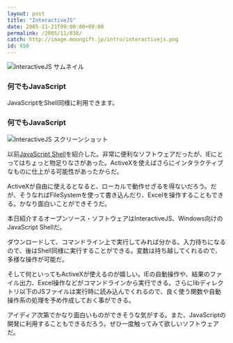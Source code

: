 ```yaml
---
layout: post
title: "InteractiveJS"
date: 2005-11-21T09:00:00+09:00
permalink: /2005/11/838/
catch: http://image.moongift.jp/intro/interactivejs.png
id: 850
---
```

 ![InteractiveJS サムネイル](http://image.moongift.jp/intro/interactivejs.s.png "InteractiveJS サムネイル")
  

### 何でもJavaScript
  
JavaScriptをShell同様に利用できます。  
<!--more-->  

### 何でもJavaScript
  

![InteractiveJS スクリーンショット](http://image.moongift.jp/intro/interactivejs.png "InteractiveJS スクリーンショット")

  

以前[JavaScript Shell](http://oss.moongift.jp/intro/i-743.html)を紹介した。非常に便利なソフトウェアだったが、IEにとってはちょっと物足りなさがあった。ActiveXを使えばさらにインタラクティブなものに仕上がる可能性があったからだ。

  

ActiveXが自由に使えるとなると、ローカルで動作せざるを得ないだろう。だが、そうなればFileSystemを使って書き込んだり、Excelを操作することもできる。かなり面白いことができそうだ。

  

本日紹介するオープンソース・ソフトウェアはInteractiveJS、Windows向けのJavaScript Shellだ。

  

ダウンロードして、コマンドライン上で実行してみれば分かる。入力待ちになるので、後はShell同様に実行することができる。変数は持ち越してくれるので、多様な操作が可能だ。

  

そして何といってもActiveXが使えるのが嬉しい。IEの自動操作や、結果のファイル出力、Excel操作などがコマンドラインから実行できる。さらにlibディレクトリ以下のJSファイルは実行時に読み込んでくれるので、良く使う関数や自動操作系の処理を予め作成しておく事ができる。

  

アイディア次第でかなり面白いものができそうな気がする。また、JavaScriptの開発に利用することもできるだろう。ぜひ一度触ってみて欲しいソフトウェアだ。


